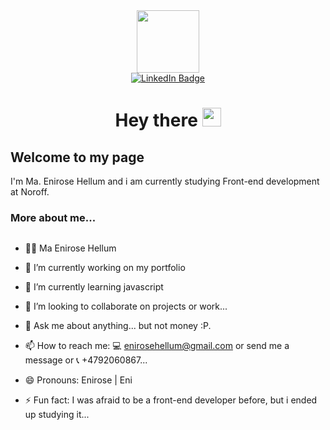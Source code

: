 <div id="header" align="center">
  <img src="https://media.giphy.com/media/WUlplcMpOCEmTGBtBW/giphy.gif" width="100">
</div>
<div id="badges" align="center">
  <a href="https://www.linkedin.com/in/maria-enirose-hellum-1b47bb1b5/">
    <img src="https://img.shields.io/badge/LinkedIn-blue?style=for-the-badge&logo=linkedin&logoColor=white" alt="LinkedIn Badge"/>
  </a>
</div>
<h1 align="center">
  Hey there
  <img src="https://media.giphy.com/media/hvRJCLFzcasrR4ia7z/giphy.gif" width="30px"/>
</h1>

## Welcome to my page
I'm Ma. Enirose Hellum and i am currently studying Front-end development at Noroff.


### More about me...
<div id="badges" align="left">
  <img src="https://komarev.com/ghpvc/?username=enirose&style=flat-square&color=blue" alt=""/>
</div>

- :woman_technologist: Ma Enirose Hellum 

- 🔭 I’m currently working on my portfolio
- 🌱 I’m currently learning javascript
- 👯 I’m looking to collaborate on projects or work...
- 💬 Ask me about anything... but not money :P.
- 📫 How to reach me: :computer: enirosehellum@gmail.com or send me a message or :telephone_receiver: +4792060867...
- 😄 Pronouns: Enirose | Eni
- ⚡ Fun fact: I was afraid to be a front-end developer before, but i ended up studying it...
